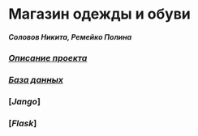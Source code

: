 # Магазин одежды и обуви
##### Соловов Никита, Ремейко Полина
### [_Описание проекта_](https://github.com/CyberEssence/clothes_magazine/blob/main/Description.md)
### [_База данных_](https://github.com/CyberEssence/clothes_magazine/blob/main/%D0%A0%D0%B5%D0%BB%D1%8F%D1%86%D0%B8%D0%BE%D0%BD%D0%BD%D0%B0%D1%8F%20%D1%81%D1%85%D0%B5%D0%BC%D0%B0.png)
### [_Jango_]
### [_Flask_]
